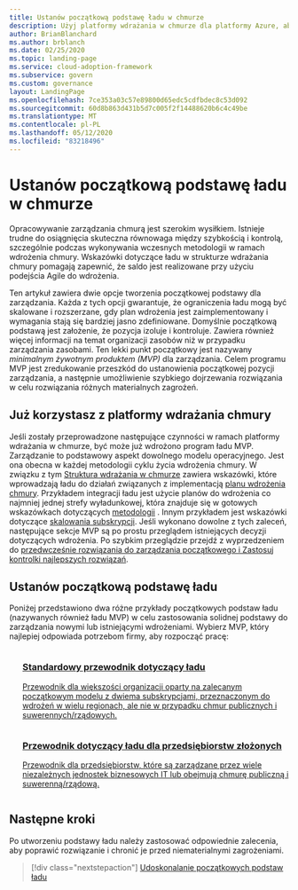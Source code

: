 ```yaml
---
title: Ustanów początkową podstawę ładu w chmurze
description: Użyj platformy wdrażania w chmurze dla platformy Azure, aby rozpocząć pracę z zasadami zarządzania chmurą, ustanawiając początkową podstawę zarządzania chmurą.
author: BrianBlanchard
ms.author: brblanch
ms.date: 02/25/2020
ms.topic: landing-page
ms.service: cloud-adoption-framework
ms.subservice: govern
ms.custom: governance
layout: LandingPage
ms.openlocfilehash: 7ce353a03c57e89800d65edc5cdfbdec8c53d092
ms.sourcegitcommit: 60d8b863d431b5d7c005f2f14488620b6c4c49be
ms.translationtype: MT
ms.contentlocale: pl-PL
ms.lasthandoff: 05/12/2020
ms.locfileid: "83218496"
---
```

# <a name="establish-an-initial-cloud-governance-foundation"></a>Ustanów początkową podstawę ładu w chmurze

Opracowywanie zarządzania chmurą jest szerokim wysiłkiem. Istnieje trudne do osiągnięcia skuteczna równowaga między szybkością i kontrolą, szczególnie podczas wykonywania wczesnych metodologii w ramach wdrożenia chmury. Wskazówki dotyczące ładu w strukturze wdrażania chmury pomagają zapewnić, że saldo jest realizowane przy użyciu podejścia Agile do wdrożenia.

Ten artykuł zawiera dwie opcje tworzenia początkowej podstawy dla zarządzania. Każda z tych opcji gwarantuje, że ograniczenia ładu mogą być skalowane i rozszerzane, gdy plan wdrożenia jest zaimplementowany i wymagania stają się bardziej jasno zdefiniowane. Domyślnie początkową podstawą jest założenie, że pozycja izoluje i kontroluje. Zawiera również więcej informacji na temat organizacji zasobów niż w przypadku zarządzania zasobami. Ten lekki punkt początkowy jest nazywany _minimalnym żywotnym produktem (MVP)_ dla zarządzania. Celem programu MVP jest zredukowanie przeszkód do ustanowienia początkowej pozycji zarządzania, a następnie umożliwienie szybkiego dojrzewania rozwiązania w celu rozwiązania różnych materialnych zagrożeń.

## <a name="already-using-the-cloud-adoption-framework"></a>Już korzystasz z platformy wdrażania chmury

Jeśli zostały przeprowadzone następujące czynności w ramach platformy wdrażania w chmurze, być może już wdrożono program ładu MVP. Zarządzanie to podstawowy aspekt dowolnego modelu operacyjnego. Jest ona obecna w każdej metodologii cyklu życia wdrożenia chmury. W związku z tym [Struktura wdrażania w chmurze](../index.yml) zawiera wskazówki, które wprowadzają ładu do działań związanych z implementacją [planu wdrożenia chmury](../plan/index.md). Przykładem integracji ładu jest użycie planów do wdrożenia co najmniej jednej strefy wyładunkowej, która znajduje się w gotowych wskazówkach dotyczących [metodologii](../ready/index.md) . Innym przykładem jest wskazówki dotyczące [skalowania subskrypcji](../ready/azure-best-practices/scale-subscriptions.md). Jeśli wykonano dowolne z tych zaleceń, następujące sekcje MVP są po prostu przeglądem istniejących decyzji dotyczących wdrożenia. Po szybkim przeglądzie przejdź z wyprzedzeniem do [przedwcześnie rozwiązania do zarządzania początkowego i Zastosuj kontrolki najlepszych rozwiązań](./foundation-improvements.md).

## <a name="establish-an-initial-governance-foundation"></a>Ustanów początkową podstawę ładu

Poniżej przedstawiono dwa różne przykłady początkowych podstaw ładu (nazywanych również ładu MVP) w celu zastosowania solidnej podstawy do zarządzania nowymi lub istniejącymi wdrożeniami. Wybierz MVP, który najlepiej odpowiada potrzebom firmy, aby rozpocząć pracę:

<!-- markdownlint-disable MD033 -->

<ul class="panelContent cardsZ">
<li style="display: flex; flex-direction: column;">
    <a href="./guides/standard/index.md" style="display: flex; flex-direction: column; flex: 1 0 auto;">
        <div class="cardSize" style="flex: 1 0 auto; display: flex;">
            <div class="cardPadding" style="display: flex;">
                <div class="card">
                    <div class="cardText">
                        <h3>Standardowy przewodnik dotyczący ładu</h3>
                        <p>Przewodnik dla większości organizacji oparty na zalecanym początkowym modelu z dwiema subskrypcjami, przeznaczonym do wdrożeń w wielu regionach, ale nie w przypadku chmur publicznych i suwerennych/rządowych.</p>
                    </div>
                </div>
            </div>
        </div>
    </a>
</li>
<li style="display: flex; flex-direction: column;">
    <a href="./guides/complex/index.md" style="display: flex; flex-direction: column; flex: 1 0 auto;">
        <div class="cardSize" style="flex: 1 0 auto; display: flex;">
            <div class="cardPadding" style="display: flex;">
                <div class="card">
                    <div class="cardText">
                        <h3>Przewodnik dotyczący ładu dla przedsiębiorstw złożonych</h3>
                        <p>Przewodnik dla przedsiębiorstw, które są zarządzane przez wiele niezależnych jednostek biznesowych IT lub obejmują chmurę publiczną i suwerenną/rządową.</p>
                    </div>
                </div>
            </div>
        </div>
    </a>
</li>
</ul>
<!-- markdownlint-enable MD033 -->

## <a name="next-steps"></a>Następne kroki

Po utworzeniu podstawy ładu należy zastosować odpowiednie zalecenia, aby poprawić rozwiązanie i chronić je przed niematerialnymi zagrożeniami.

> [!div class="nextstepaction"]
> [Udoskonalanie początkowych podstaw ładu](./foundation-improvements.md)
